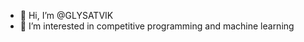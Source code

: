 - 👋 Hi, I’m @GLYSATVIK
- 👀 I’m interested in competitive programming and machine learning


<!---
GLYSATVIK/GLYSATVIK is a ✨ special ✨ repository because its `README.md` (this file) appears on your GitHub profile.
You can click the Preview link to take a look at your changes.
--->
